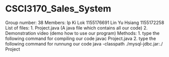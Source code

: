 # CSCI3170_Sales_System
Group number:  38
Members:       Ip Ki Lok       1155176691
               Lin Yu Hsiang   1155172258
List of files: 1. Project.java (A java file which contains all our code)
               2. Demonstration video (demo how to use our program)
Methods:       1. type the following command for compiling our code
                  javac Project.java
               2. type the following command for runnung our code
                  java -classpath ./mysql-jdbc.jar:./ Project

